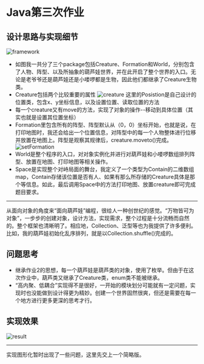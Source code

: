 # Java第三次作业
## 设计思路与实现细节
![framework](https://raw.githubusercontent.com/justisement/the-3rd/master/pic/1.PNG)
- 如图我一共分了三个package包括Creature、Formation和World，分别包含了人物、阵型、以及所抽象的葫芦娃世界，并在此开启了整个世界的入口。无论是老爷爷还是葫芦娃还是小喽啰都是生物，因此他们都继承了Creature生物类。
- Creature包括两个比较重要的属性
 ![creature](https://raw.githubusercontent.com/justisement/the-3rd/master/pic/3.PNG)
 这里的Posistion是自己设计的位置类，包含x、y坐标信息，以及设置位置、读取位置的方法
- 每一个creature又有move的方法，实现了对象的操作--移动到具体位置（其实也就是设置其位置坐标）
- Formation里包含所有的阵型、阵型默认从（0，0）坐标开始，也就是说，在打印地图时，我还会给出一个位置信息，对阵型中的每一个人物整体进行位移并放置在地图上。阵型是观察其规律后，creature.moveto()完成。
![setFormation](https://raw.githubusercontent.com/justisement/the-3rd/master/pic/4.PNG)
- World是整个程序的入口，对对象实例化并进行对葫芦娃和小喽啰数组排列阵型、放置在地图、打印地图等相关操作。
- Space是实现整个对峙局面的舞台，我定义了一个类型为Contain的二维数组map，Contain存储该位置是否有人、如果有那么所存储的Creature具体是那个等信息。如此，最后调用Space中的方法打印地图、放置creature即可完成题目要求。


---
从面向对象的角度来“面向葫芦娃”编程，很给人一种创世纪的感觉。“万物皆可为对象”，一步步的创建对象，设计方法，实现需求，整个过程是十分流畅而自然的。整个框架也清晰明了。相应地，Collection、泛型等也为我提供了许多便利。比如，我的葫芦娃初始化乱序排列，就是以Collection.shuffle()完成的。

## 问题思考
- 继承作业2的思想，每一个葫芦娃是葫芦类的对象，使用了枚举。但由于在这次作业中，葫芦类又继承了Creature类，enum类不能被继承。
- “高内聚、低耦合”实现得不是很好，一开始的模块划分可能就有一定问题，实现时也没能做到设计得更为精妙。创建一个世界固然很爽，但还是需要在每一个地方进行更多更深的思考才行。
## 实现效果
![result](https://raw.githubusercontent.com/justisement/the-3rd/master/pic/2.PNG)

---
实现图形化暂时出现了一些问题，这里先交上一个简略版。

